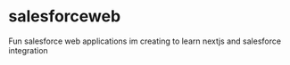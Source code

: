 # salesforceweb
Fun salesforce web applications im creating to learn nextjs and salesforce integration
